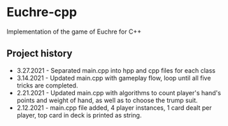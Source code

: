# Euchre-cpp
Implementation of the game of Euchre for C++

## Project history
* 3.27.2021 - Separated main.cpp into hpp and cpp files for each class
* 3.14.2021 - Updated main.cpp with gameplay flow, loop until all five tricks are completed.
* 2.21.2021 - Updated main.cpp with algorithms to count player's hand's points and weight of hand, as well as to choose the trump suit.
* 2.12.2021 - main.cpp file added, 4 player instances, 1 card dealt per player, top card in deck is printed as string.
